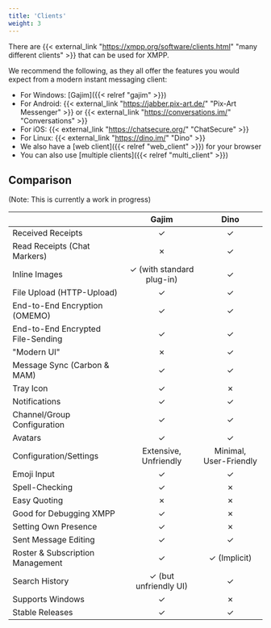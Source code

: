 ```yaml
---
title: 'Clients'
weight: 3
---
```


There are {{< external_link "https://xmpp.org/software/clients.html" "many different clients" >}} that can be used for XMPP.

We recommend the following, as they all offer the features you would expect from a modern instant messaging client:

- For Windows: [Gajim]({{< relref "gajim" >}})
- For Android: {{< external_link "https://jabber.pix-art.de/" "Pix-Art Messenger" >}} or {{< external_link "https://conversations.im/" "Conversations" >}}
- For iOS: {{< external_link "https://chatsecure.org/" "ChatSecure" >}}
- For Linux: {{< external_link "https://dino.im/" "Dino" >}}
- We also have a [web client]({{< relref "web_client" >}}) for your browser
- You can also use [multiple clients]({{< relref "multi_client" >}})

## Comparison

(Note: This is currently a work in progress)

|                                 | Gajim | Dino |
|---------------------------------|:-----:|:----:|
|Received Receipts                | ✓ | ✓ |
|Read Receipts (Chat Markers)     | ✗ | ✓ |
|Inline Images                    | ✓ (with standard plug-in) | ✓ |
|File Upload (HTTP-Upload)        | ✓ | ✓ |
|End-to-End Encryption (OMEMO)    | ✓ | ✓ |
|End-to-End Encrypted File-Sending | ✓ | ✓ |
|"Modern UI"                      | ✗ | ✓ |
|Message Sync (Carbon & MAM)      | ✓ | ✓ |
|Tray Icon                         | ✓ | ✗ |
|Notifications                    | ✓ | ✓ |
|Channel/Group Configuration      | ✓ | ✓ |
|Avatars                          | ✓ | ✓ |
|Configuration/Settings           | Extensive, Unfriendly | Minimal, User-Friendly |
|Emoji Input                      | ✓ | ✓ |
|Spell-Checking                   | ✓ | ✗ |
|Easy Quoting                     | ✗ | ✗ |
|Good for Debugging XMPP          | ✓ | ✗ |
|Setting Own Presence             | ✓ | ✗ |
|Sent Message Editing             | ✓ | ✓ |
|Roster & Subscription Management | ✓ | ✓ (Implicit) |
|Search History                   | ✓ (but unfriendly UI) | ✓ |
|Supports Windows                 | ✓ | ✗ |
|Stable Releases                  | ✓ | ✓ |
